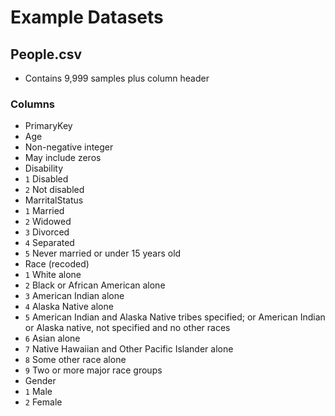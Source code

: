 # Example Datasets

## People.csv

- Contains 9,999 samples plus column header

### Columns

- PrimaryKey
- Age
 - Non-negative integer
 - May include zeros
- Disability
 - `1` Disabled
 - `2` Not disabled
- MarritalStatus
 - `1` Married 
 - `2` Widowed
 - `3` Divorced
 - `4` Separated
 - `5` Never married or under 15 years old
- Race (recoded)
 - `1` White alone 
 - `2` Black or African American alone 
 - `3` American Indian alone 
 - `4` Alaska Native alone 
 - `5` American Indian and Alaska Native tribes specified; or American Indian or Alaska native, not specified and no other races
 - `6` Asian alone 
 - `7` Native Hawaiian and Other Pacific Islander alone
 - `8` Some other race alone 
 - `9` Two or more major race groups
- Gender
 - `1` Male
 - `2` Female
